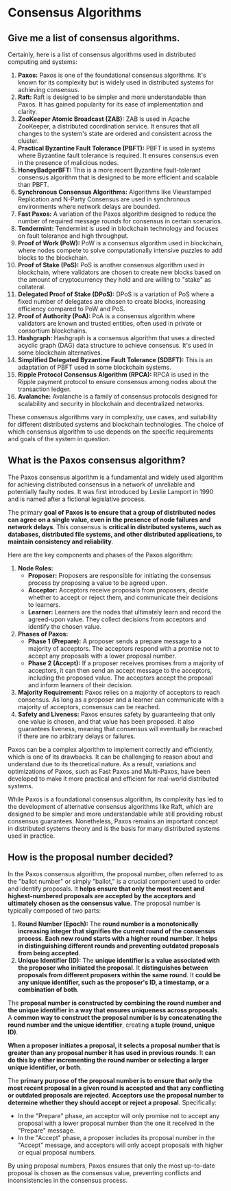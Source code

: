 # Consensus Algorithms #
## Give me a list of consensus algorithms. ##
Certainly, here is a list of consensus algorithms used in distributed computing and systems:

1. **Paxos:** Paxos is one of the foundational consensus algorithms. It's known for its complexity but is widely used in distributed systems for achieving consensus.
2. **Raft:** Raft is designed to be simpler and more understandable than Paxos. It has gained popularity for its ease of implementation and clarity.
3. **ZooKeeper Atomic Broadcast (ZAB):** ZAB is used in Apache ZooKeeper, a distributed coordination service. It ensures that all changes to the system's state are ordered and consistent across the cluster.
4. **Practical Byzantine Fault Tolerance (PBFT):** PBFT is used in systems where Byzantine fault tolerance is required. It ensures consensus even in the presence of malicious nodes.
5. **HoneyBadgerBFT:** This is a more recent Byzantine fault-tolerant consensus algorithm that is designed to be more efficient and scalable than PBFT.
6. **Synchronous Consensus Algorithms:** Algorithms like Viewstamped Replication and N-Party Consensus are used in synchronous environments where network delays are bounded.
7. **Fast Paxos:** A variation of the Paxos algorithm designed to reduce the number of required message rounds for consensus in certain scenarios.
8. **Tendermint:** Tendermint is used in blockchain technology and focuses on fault tolerance and high throughput.
9. **Proof of Work (PoW):** PoW is a consensus algorithm used in blockchain, where nodes compete to solve computationally intensive puzzles to add blocks to the blockchain.
10. **Proof of Stake (PoS):** PoS is another consensus algorithm used in blockchain, where validators are chosen to create new blocks based on the amount of cryptocurrency they hold and are willing to "stake" as collateral.
11. **Delegated Proof of Stake (DPoS):** DPoS is a variation of PoS where a fixed number of delegates are chosen to create blocks, increasing efficiency compared to PoW and PoS.
12. **Proof of Authority (PoA):** PoA is a consensus algorithm where validators are known and trusted entities, often used in private or consortium blockchains.
13. **Hashgraph:** Hashgraph is a consensus algorithm that uses a directed acyclic graph (DAG) data structure to achieve consensus. It's used in some blockchain alternatives.
14. **Simplified Delegated Byzantine Fault Tolerance (SDBFT):** This is an adaptation of PBFT used in some blockchain systems.
15. **Ripple Protocol Consensus Algorithm (RPCA):** RPCA is used in the Ripple payment protocol to ensure consensus among nodes about the transaction ledger.
16. **Avalanche:** Avalanche is a family of consensus protocols designed for scalability and security in blockchain and decentralized networks.

These consensus algorithms vary in complexity, use cases, and suitability for different distributed systems and blockchain technologies. The choice of which consensus algorithm to use depends on the specific requirements and goals of the system in question.

## What is the Paxos consensus algorithm? ##
The Paxos consensus algorithm is a fundamental and widely used algorithm for achieving distributed consensus in a network of unreliable and potentially faulty nodes. It was first introduced by Leslie Lamport in 1990 and is named after a fictional legislative process.

The primary **goal of Paxos is to ensure that a group of distributed nodes can agree on a single value, even in the presence of node failures and network delays**. This consensus is **critical in distributed systems, such as databases, distributed file systems, and other distributed applications, to maintain consistency and reliability**.

Here are the key components and phases of the Paxos algorithm:

1. **Node Roles:**
	* **Proposer:** Proposers are responsible for initiating the consensus process by proposing a value to be agreed upon.
	* **Acceptor:** Acceptors receive proposals from proposers, decide whether to accept or reject them, and communicate their decisions to learners.
	* **Learner:** Learners are the nodes that ultimately learn and record the agreed-upon value. They collect decisions from acceptors and identify the chosen value.
2. **Phases of Paxos:**
	* **Phase 1 (Prepare):** A proposer sends a prepare message to a majority of acceptors. The acceptors respond with a promise not to accept any proposals with a lower proposal number.
	* **Phase 2 (Accept):** If a proposer receives promises from a majority of acceptors, it can then send an accept message to the acceptors, including the proposed value. The acceptors accept the proposal and inform learners of their decision.
3. **Majority Requirement:** Paxos relies on a majority of acceptors to reach consensus. As long as a proposer and a learner can communicate with a majority of acceptors, consensus can be reached.
4. **Safety and Liveness:** Paxos ensures safety by guaranteeing that only one value is chosen, and that value has been proposed. It also guarantees liveness, meaning that consensus will eventually be reached if there are no arbitrary delays or failures.

Paxos can be a complex algorithm to implement correctly and efficiently, which is one of its drawbacks. It can be challenging to reason about and understand due to its theoretical nature. As a result, variations and optimizations of Paxos, such as Fast Paxos and Multi-Paxos, have been developed to make it more practical and efficient for real-world distributed systems.

While Paxos is a foundational consensus algorithm, its complexity has led to the development of alternative consensus algorithms like Raft, which are designed to be simpler and more understandable while still providing robust consensus guarantees. Nonetheless, Paxos remains an important concept in distributed systems theory and is the basis for many distributed systems used in practice.

## How is the proposal number decided? ##
In the Paxos consensus algorithm, the proposal number, often referred to as the "ballot number" or simply "ballot," is a crucial component used to order and identify proposals. It **helps ensure that only the most recent and highest-numbered proposals are accepted by the acceptors and ultimately chosen as the consensus value**. The proposal number is typically composed of two parts:

1. **Round Number (Epoch):** The **round number is a monotonically increasing integer that signifies the current round of the consensus process**. **Each new round starts with a higher round number**. It **helps in distinguishing different rounds and preventing outdated proposals from being accepted**.
2. **Unique Identifier (ID):** The **unique identifier is a value associated with the proposer who initiated the proposal**. It **distinguishes between proposals from different proposers within the same round**. It **could be any unique identifier, such as the proposer's ID, a timestamp, or a combination of both**.

The **proposal number is constructed by combining the round number and the unique identifier in a way that ensures uniqueness across proposals**. A **common way to construct the proposal number is by concatenating the round number and the unique identifier**, creating **a tuple (round, unique ID)**.

**When a proposer initiates a proposal, it selects a proposal number that is greater than any proposal number it has used in previous rounds**. It **can do this by either incrementing the round number or selecting a larger unique identifier, or both**.

The **primary purpose of the proposal number is to ensure that only the most recent proposal in a given round is accepted and that any conflicting or outdated proposals are rejected**. **Acceptors use the proposal number to determine whether they should accept or reject a proposal**. Specifically:

* In the "Prepare" phase, an acceptor will only promise not to accept any proposal with a lower proposal number than the one it received in the "Prepare" message.
* In the "Accept" phase, a proposer includes its proposal number in the "Accept" message, and acceptors will only accept proposals with higher or equal proposal numbers.

By using proposal numbers, Paxos ensures that only the most up-to-date proposal is chosen as the consensus value, preventing conflicts and inconsistencies in the consensus process.
